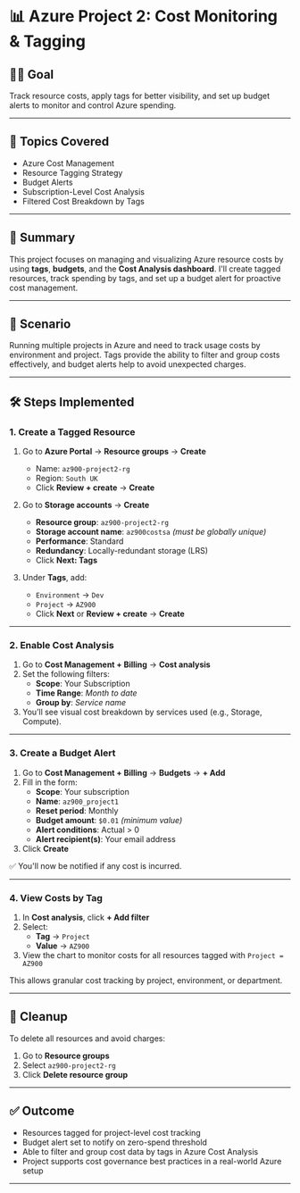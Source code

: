 # 📊 Azure Project 2: Cost Monitoring & Tagging

## 👨‍💻 Goal  
Track resource costs, apply tags for better visibility, and set up budget alerts to monitor and control Azure spending.

---

## 🧠 Topics Covered

- Azure Cost Management
- Resource Tagging Strategy
- Budget Alerts
- Subscription-Level Cost Analysis
- Filtered Cost Breakdown by Tags

---

## 📘 Summary

This project focuses on managing and visualizing Azure resource costs by using **tags**, **budgets**, and the **Cost Analysis dashboard**. I'll create tagged resources, track spending by tags, and set up a budget alert for proactive cost management.

---

## 📌 Scenario

Running multiple projects in Azure and need to track usage costs by environment and project. Tags provide the ability to filter and group costs effectively, and budget alerts help to avoid unexpected charges.

---

## 🛠️ Steps Implemented

### 1. Create a Tagged Resource

1. Go to **Azure Portal** → **Resource groups** → **Create**  
   - Name: `az900-project2-rg`  
   - Region: `South UK`  
   - Click **Review + create** → **Create**

2. Go to **Storage accounts** → **Create**
   - **Resource group**: `az900-project2-rg`
   - **Storage account name**: `az900costsa` *(must be globally unique)*
   - **Performance**: Standard  
   - **Redundancy**: Locally-redundant storage (LRS)  
   - Click **Next: Tags**

3. Under **Tags**, add:
   - `Environment` → `Dev`
   - `Project` → `AZ900`
   - Click **Next** or **Review + create** → **Create**

---

### 2. Enable Cost Analysis

1. Go to **Cost Management + Billing** → **Cost analysis**
2. Set the following filters:
   - **Scope**: Your Subscription
   - **Time Range**: *Month to date*
   - **Group by**: *Service name*
3. You’ll see visual cost breakdown by services used (e.g., Storage, Compute).

---

### 3. Create a Budget Alert

1. Go to **Cost Management + Billing** → **Budgets** → **+ Add**
2. Fill in the form:
   - **Scope**: Your subscription
   - **Name**: `az900_project1`
   - **Reset period**: Monthly
   - **Budget amount**: `$0.01` *(minimum value)*
   - **Alert conditions**: Actual > 0
   - **Alert recipient(s)**: Your email address
3. Click **Create**

✅ You'll now be notified if any cost is incurred.

---

### 4. View Costs by Tag

1. In **Cost analysis**, click **+ Add filter**
2. Select:
   - **Tag** → `Project`
   - **Value** → `AZ900`
3. View the chart to monitor costs for all resources tagged with `Project = AZ900`

This allows granular cost tracking by project, environment, or department.

---

## 🚨 Cleanup

To delete all resources and avoid charges:

1. Go to **Resource groups**
2. Select `az900-project2-rg`
3. Click **Delete resource group**

---

## ✅ Outcome

- Resources tagged for project-level cost tracking
- Budget alert set to notify on zero-spend threshold
- Able to filter and group cost data by tags in Azure Cost Analysis
- Project supports cost governance best practices in a real-world Azure setup

---
